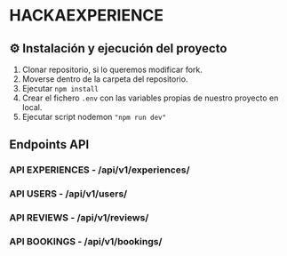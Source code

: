 # HACKAEXPERIENCE

## ⚙️ Instalación y ejecución del proyecto

1. Clonar repositorio, si lo queremos modificar fork.
2. Moverse dentro de la carpeta del repositorio.
3. Ejecutar `npm install`
4. Crear el fichero `.env` con las variables propias de nuestro proyecto en local.
5. Ejecutar script nodemon `"npm run dev"`

## Endpoints API

### API EXPERIENCES - /api/v1/experiences/

### API USERS - /api/v1/users/

### API REVIEWS - /api/v1/reviews/

### API BOOKINGS - /api/v1/bookings/
